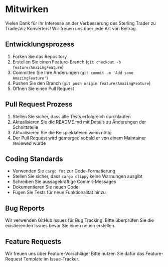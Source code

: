 # Mitwirken

Vielen Dank für Ihr Interesse an der Verbesserung des Sterling Trader zu TradesViz Konverters! Wir freuen uns über jede Art von Beitrag.

## Entwicklungsprozess

1. Forken Sie das Repository
2. Erstellen Sie einen Feature-Branch (`git checkout -b feature/AmazingFeature`)
3. Committen Sie Ihre Änderungen (`git commit -m 'Add some AmazingFeature'`)
4. Pushen Sie den Branch (`git push origin feature/AmazingFeature`)
5. Öffnen Sie einen Pull Request

## Pull Request Prozess

1. Stellen Sie sicher, dass alle Tests erfolgreich durchlaufen
2. Aktualisieren Sie die README.md mit Details zu Änderungen der Schnittstelle
3. Aktualisieren Sie die Beispieldateien wenn nötig
4. Der Pull Request wird gemerged sobald er von einem Maintainer reviewed wurde

## Coding Standards

- Verwenden Sie `cargo fmt` zur Code-Formatierung
- Stellen Sie sicher, dass `cargo clippy` keine Warnungen ausgibt
- Schreiben Sie aussagekräftige Commit-Messages
- Dokumentieren Sie neuen Code
- Fügen Sie Tests für neue Funktionalität hinzu

## Bug Reports

Wir verwenden GitHub Issues für Bug Tracking. Bitte überprüfen Sie die existierenden Issues bevor Sie einen neuen erstellen.

## Feature Requests

Wir freuen uns über Feature-Vorschläge! Bitte nutzen Sie dafür das Feature-Request Template im Issue-Tracker.
